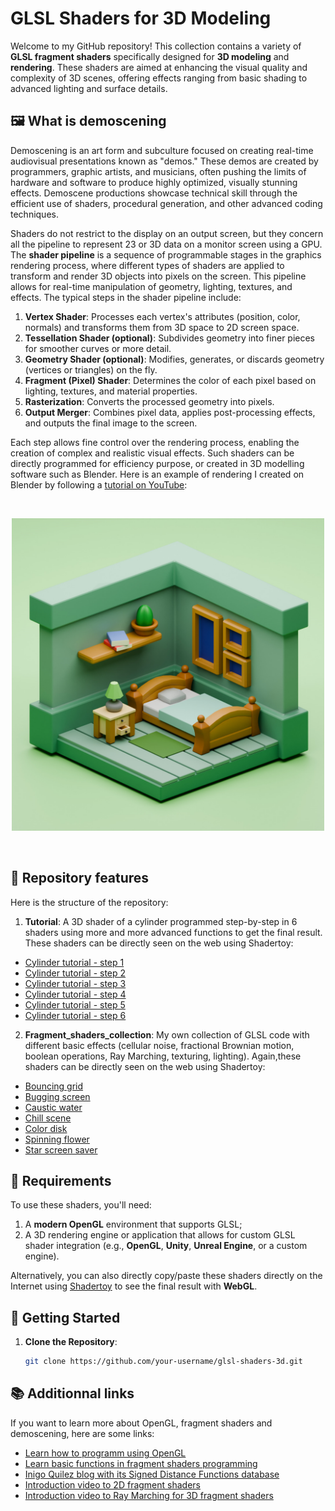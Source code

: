# GLSL Shaders for 3D Modeling

Welcome to my GitHub repository! This collection contains a variety of **GLSL fragment shaders** specifically designed for **3D modeling** and **rendering**. These shaders are aimed at enhancing the visual quality and complexity of 3D scenes, offering effects ranging from basic shading to advanced lighting and surface details. 

## 🖼️ What is demoscening

Demoscening is an art form and subculture focused on creating real-time audiovisual presentations known as "demos." These demos are created by programmers, graphic artists, and musicians, often pushing the limits of hardware and software to produce highly optimized, visually stunning effects. Demoscene productions showcase technical skill through the efficient use of shaders, procedural generation, and other advanced coding techniques. 

Shaders do not restrict to the display on an output screen, but they concern all the pipeline to represent 23 or 3D data on a monitor screen using a GPU. The **shader pipeline** is a sequence of programmable stages in the graphics rendering process, where different types of shaders are applied to transform and render 3D objects into pixels on the screen. This pipeline allows for real-time manipulation of geometry, lighting, textures, and effects. The typical steps in the shader pipeline include:

1. **Vertex Shader**: Processes each vertex's attributes (position, color, normals) and transforms them from 3D space to 2D screen space.
2. **Tessellation Shader (optional)**: Subdivides geometry into finer pieces for smoother curves or more detail.
3. **Geometry Shader (optional)**: Modifies, generates, or discards geometry (vertices or triangles) on the fly.
4. **Fragment (Pixel) Shader**: Determines the color of each pixel based on lighting, textures, and material properties.
5. **Rasterization**: Converts the processed geometry into pixels.
6. **Output Merger**: Combines pixel data, applies post-processing effects, and outputs the final image to the screen.

Each step allows fine control over the rendering process, enabling the creation of complex and realistic visual effects. Such shaders can be directly programmed for efficiency purpose, or created in 3D modelling software such as Blender. Here is an example of rendering I created on Blender by following a [tutorial on YouTube](https://www.youtube.com/watch?v=yCHT23A6aJA):

<br>
<p align="center">
<img src="./readMe_data/Blender_isometric_room.png" alt="Example of a scene generated on Blender" width="500"/>
</p>
<br>


## 🌟 Repository features

Here is the structure of the repository:

1. **Tutorial**: A 3D shader of a cylinder programmed step-by-step in 6 shaders using more and more advanced functions to get the final result. These shaders can be directly seen on the web using Shadertoy:

- [Cylinder tutorial - step 1](https://www.shadertoy.com/view/43fcRn)
- [Cylinder tutorial - step 2](https://www.shadertoy.com/view/XXfcRn)
- [Cylinder tutorial - step 3](https://www.shadertoy.com/view/4XfcRn)
- [Cylinder tutorial - step 4](https://www.shadertoy.com/view/X3Xyzn)
- [Cylinder tutorial - step 5](https://www.shadertoy.com/view/M3fczH)
- [Cylinder tutorial - step 6](https://www.shadertoy.com/view/43Xyzn)

2. **Fragment_shaders_collection**: My own collection of GLSL code with different basic effects (cellular noise, fractional Brownian motion, boolean operations, Ray Marching, texturing, lighting). Again,these shaders can be directly seen on the web using Shadertoy:

- [Bouncing grid](https://www.shadertoy.com/view/XcdXzS)
- [Bugging screen](https://www.shadertoy.com/view/MX33WS)
- [Caustic water](https://www.shadertoy.com/view/4cjXWz)
- [Chill scene](https://www.shadertoy.com/view/lc2GWm)
- [Color disk](https://www.shadertoy.com/view/MffGWf)
- [Spinning flower](https://www.shadertoy.com/view/MXfSzn)
- [Star screen saver](https://www.shadertoy.com/view/l3fcDj)

## 🔧 Requirements

To use these shaders, you'll need:

1. A **modern OpenGL** environment that supports GLSL;
2. A 3D rendering engine or application that allows for custom GLSL shader integration (e.g., **OpenGL**, **Unity**, **Unreal Engine**, or a custom engine).

 Alternatively, you can also directly copy/paste these shaders directly on the Internet using [Shadertoy](https://www.shadertoy.com/) to see the final result with **WebGL**.

## 🚀 Getting Started

1. **Clone the Repository**:
   ```bash
   git clone https://github.com/your-username/glsl-shaders-3d.git

## 📚 Additionnal links

If you want to learn more about OpenGL, fragment shaders and demoscening, here are some links:

- [Learn how to programm using OpenGL](https://learnopengl.com/)
- [Learn basic functions in fragment shaders programming](https://thebookofshaders.com/)
- [Inigo Quilez blog with its Signed Distance Functions database](https://iquilezles.org/articles/distfunctions/)
- [Introduction video to 2D fragment shaders](https://www.youtube.com/watch?v=f4s1h2YETNY)
- [Introduction video to Ray Marching for 3D fragment shaders](https://www.youtube.com/watch?v=khblXafu7iA)

